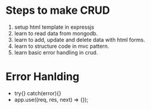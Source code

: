 # Steps to make CRUD

1. setup html template in expressjs
2. learn to read data from mongodb.
3. learn to add, update and delete data with html forms.
4. learn to structure code in mvc pattern.
5. learn basic error handling in crud.

# Error Hanlding

- try{} catch(error){}
- app.use((req, res, next) => {});
